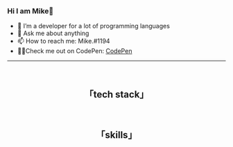 ### Hi I am Mike👋
- 🔭 I’m a developer for a lot of programming languages
- 💬 Ask me about anything
- 📫 How to reach me: Mike.#1194
- 👩‍💻Check me out on CodePen: <a href="https://codepen.io/PyreneYT" target="_blank">CodePen</a>

---
<div align="center">
  <img src="https://img.shields.io/github/followers/pyreneyt?color=orange&style=for-the-badge" alt=""/>
  <img src="https://komarev.com/ghpvc/?username=pyreneyt&color=orange&style=for-the-badge" alt=""/> 
</div>

<div>
  <h2 align="center" >「tech stack」</h2>
  </div>
<p align="center">
  <img src="https://img.shields.io/badge/cal-230175C2?color=orange&style=for-the-badge&logo=cal&logoColor=white" alt=""/>
  <img src="https://img.shields.io/badge/Java-ED8B00?color=orange&style=for-the-badge&logo=java&logoColor=white" alt=""/>
  <img src="https://img.shields.io/badge/JavaScript-323330?color=orange&style=for-the-badge&logo=javascript&logoColor=white" alt=""/>
  <img src="https://img.shields.io/badge/html5-%23E34F26.svg?color=orange&style=for-the-badge&logo=html5&logoColor=white" alt=""/>
  <img src="https://img.shields.io/badge/css3-%231572B6.svg?color=orange&style=for-the-badge&logo=css3&logoColor=white" alt=""/>
</p>
<h2 align="center" >「skills」</h2>
<p align="center">
  <img src="https://img.shields.io/badge/MariaDB-003545?color=orange&style=for-the-badge&logo=mariadb&logoColor=white" alt=""/>
  <img src="https://img.shields.io/badge/mysql-003545?color=orange&style=for-the-badge&logo=mysql&logoColor=white" alt=""/>
  <img src="https://img.shields.io/badge/mongodb-003545?color=orange&style=for-the-badge&logo=mongodb&logoColor=white" alt=""/>
  <img src="https://img.shields.io/badge/redis-003545?color=orange&style=for-the-badge&logo=redis&logoColor=white" alt=""/>
  <img src="https://img.shields.io/badge/React_Native-20232A?color=orange&style=for-the-badge&logo=react&logoColor=white" alt=""/>
  <img src="https://img.shields.io/badge/vitejs3-000000.svg?color=orange&style=for-the-badge&logo=vite&logoColor=white" alt=""/>
  <img src="https://img.shields.io/badge/laravel-000000.svg?color=orange&style=for-the-badge&logo=laravel&logoColor=white" alt=""/>
</p>
<br>

